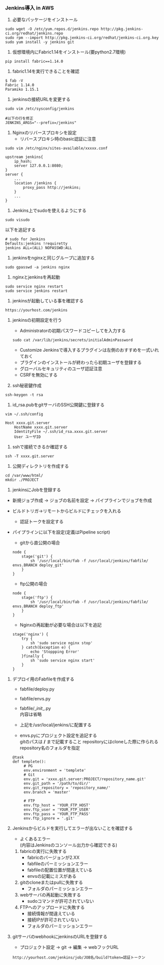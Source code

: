 ### Jenkins導入 in AWS

1. 必要なパッケージをインストール  
```
sudo wget -O /etc/yum.repos.d/jenkins.repo http://pkg.jenkins-ci.org/redhat/jenkins.repo  
sudo rpm --import http://pkg.jenkins-ci.org/redhat/jenkins-ci.org.key  
sudo yum install -y jenkins git  
```

1. 仮想環境内にFabric1.14をインストール(要python2.7環境)
```
pip install fabric==1.14.0
```

1. fabric1.14を実行できることを確認
```
$ fab -V
Fabric 1.14.0
Paramiko 1.15.1
```

1. jenkinsの接続URLを変更する
```
sudo vim /etc/sysconfig/jenkins
```
```
#以下の行を修正  
JENKINS_ARGS="--prefix=/jenkins"
```

1. Nginxのリバースプロキシを設定  
    * リバースプロキシ時のbasic認証に注意  
```
sudo vim /etc/nginx/sites-available/xxxxx.conf
```
```
upstream jenkins{  
    ip_hash;  
    server 127.0.0.1:8080;  
}  
server {  
    ...  
    location /jenkins {  
        proxy_pass http://jenkins;  
    }  
    ...  
}  
```

1. Jenkins上でsudoを使えるようにする
```
sudo visudo
```
以下を追記する
```
# sudo for Jenkins
Defaults:jenkins !requiretty
jenkins ALL=(ALL) NOPASSWD:ALL
```

1. jenkinsをnginxと同じグループに追加する
```
sudo gpasswd -a jenkins nginx
```

1. nginxとjenkinsを再起動
```
sudo service nginx restart  
sudo service jenkins restart  
```

1. jenkinsが起動している事を確認する
```
https://yourhost.com/jenkins
```

1. jenkinsの初期設定を行う
    * Administratorの初期パスワードコピーしてを入力する  
    ```
    sudo cat /var/lib/jenkins/secrets/initialAdminPassword  
    ```
    * Customize Jenkinsで導入するプラグインは左側のおすすめを一式いれておく  
    * プラグインのインストールが終わったら初期ユーザを登録する  
    * グローバルセキュリティのユーザ認証注意
    * CSRFを無効にする

1. ssh秘密鍵作成
```
ssh-keygen -t rsa  
```

1. id_rsa.pubをgitサーバのSSH公開鍵に登録する
```
vim ~/.ssh/config  
```
```
Host xxxx.git.server  
    HostName xxxx.git.server  
    IdentityFile ~/.ssh/id_rsa.xxxx.git.server
    User ユーザID  
```

1. sshで接続できるか確認する
```
ssh -T xxxx.git.server
```

1. 公開ディレクトリを作成する
```
cd /var/www/html/  
mkdir ./PROJECT  
```

1. jenkinsにJobを登録する
  * 新規ジョブ作成 -> ジョブの名前を設定 -> パイプラインでジョブを作成  
  * ビルドトリガ->リモートからビルドにチェックを入れる  
    * 認証トークを設定する  
  * パイプラインに以下を設定(定義はPipeline script)
    * gitから直公開の場合
    ```
    node {
        stage('git') {
            sh '/usr/local/bin/fab -f /usr/local/jenkins/fabfile/ envs.BRANCH deploy_git'
        }
    }
    ```

    * ftp公開の場合
    ```
    node {
        stage('ftp') {
            sh '/usr/local/bin/fab -f /usr/local/jenkins/fabfile/ envs.BRANCH deploy_ftp'
        }
    }
    ```

    * Nginxの再起動が必要な場合は以下を追記
    ```
    stage('nginx') {
        try {
            sh 'sudo service nginx stop'
        } catch(Exception e) {
            echo 'Stoppping Error'
        }finally {
            sh 'sudo service nginx start'
        }
    }
    ```

1. デプロイ用のFabfileを作成する
    * fabfile/deploy.py  
    * fabfile/envs.py  
    * fabfile/\__init__.py  
    内容は省略

    * 上記を/usr/local/jenkins/に配置する  

    * envs.pyにプロジェクト設定を追記する  
    gitのパスは __/__ まで記載すること
    repositoryにはcloneした際に作られるrepository名のフォルダを指定

    ```
    @task
    def templete():
         # PG
         env.environment = 'templete'
         # Git
         env.git = 'xxxx.git.server:PROJECT/repository_name.git'
         env.git_path = '/path/to/dir/'
         env.git_repository = 'repository_name/'
         env.branch = 'master'

         # FTP
         env.ftp_host = 'YOUR_FTP_HOST'
         env.ftp_user = 'YOUR_FTP_USER'
         env.ftp_pass = 'YOUR_FTP_PASS'
         env.ftp_ignore = '.git'
    ```

1. Jenkinsからビルドを実行してエラーが出ないことを確認する
    * よくあるエラー  
    (内容はJenkinsのコンソール出力から確認できる)  
    1. fabricの実行に失敗する  
        * fabricのバージョンが2.XX  
        * fabfileのパーミッションエラー
        * fabfileの配置位置が間違えている  
        * envsの記載にミスがある  
    1. gitのcloneまたはpullに失敗する  
        * フォルダのパーミッションエラー  
    1. webサーバの再起動に失敗する  
        * sudoコマンドが許可されていない
    1. FTPへのアップロードに失敗する  
        * 接続情報が間違えている
        * 接続IPが許可されていない
        * フォルダのパーミッションエラー


1. gitサーバのwebhookにjenkinsのURLを登録する
    * プロジェクト設定 -> git -> 編集 -> webフックURL
    ```
    http://yourhost.com/jenkins/job/JOB名/build?token=認証トークン
    ```
